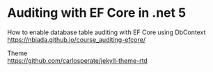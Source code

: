 # Auditing with EF Core in .net 5

How to enable database table auditing with EF Core using DbContext   
https://nbiada.github.io/course_auditing-efcore/

Theme  
https://github.com/carlosperate/jekyll-theme-rtd
